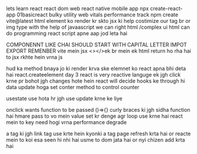 lets learn react
react dom web
react native mobile app
npx create-react-app 01basicreact bulky utility
web vitals performance track
npm create vite@latest
html element ko render kr skto jsx ki help costimize our tag br or img type
with the help of javaascript we can right html /complex ui html can do programming
react script apne aap jod leta hai

COMPONENNT LIKE CHAI SHOULD START WITH CAPITAL LETTER IMPOT EXPORT REMENBER vite mein jsx
<></>ek br mein ek
html return ho rha hai to jsx rkhte hein vrna js

hud ka method bnaya jo ki  render krva ske elemnet ko
react apna bhi deta hai react.createelement
day 3
react is very reactive languge ek jgh click krne pr bohot jgh changes hote hein react will decide 
hooks ke through hi data update hoga 
set conter method to control counter

usestate use hota hr jgh use update krne ke liye

onclick wants function to be passed ()=>{} curly braces ki jgh sidha function hai hmare pass to vo mein value set kr denge
agr loop use krne hai react mein to key need hogi vrna performance degrade

a tag ki jgh link tag use krte hein kyonki a tag page refresh krta hai or reacte mein to koi esa seen hi nhi hai usme to dom jata hai or nyi chizen add krta hai